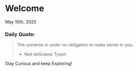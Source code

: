# Welcome

May 10th, 2025

### Daily Quote:
> The universe is under no obligation to make sense to you.
> 	- Neil deGrasse Tyson

Stay Curious and keep Exploring!
